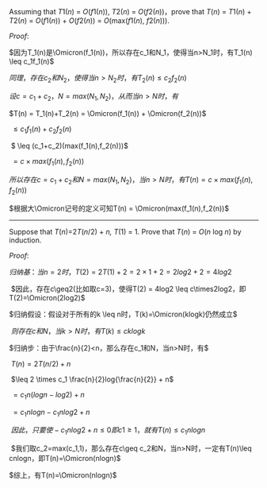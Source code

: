 Assuming that *T*1(*n*) = *O*(*f*1(*n*)), *T*2(*n*) = *O*(*f*2(*n*))，prove that
*T*(*n*) = *T*1(*n*) + *T*2(*n*) = *O*(*f*1(*n*)) + *O*(*f*2(*n*)) = *O*(max(*f*1(*n*), *f*2(*n*))).

$Proof:$

$因为T_1(n)是\Omicron(f_1(n))，所以存在c_1和N_1，使得当n>N_1时，有T_1(n) \leq c_1f_1(n)$

$同理，存在c_2和N_2，使得当n>N_2时，有T_2(n) \leq c_2f_2(n)$

$设c=c_1+c_2，N=max(N_1,N_2)，从而当n > N时，有$

$T(n) = T_1(n)+T_2(n) = \Omicron(f_1(n)) + \Omicron(f_2(n))$

​										  $\leq c_1f_1(n) + c_2f_2(n)$

​										  $ \leq (c_1+c_2)(max(f_1(n),f_2(n)))$

​										  $=c \times max(f_1(n),f_2(n))$

$所以存在c = c_1+c_2和N=max(N_1,N_2)，当n>N时，有T(n)=c \times max(f_1(n),f_2(n))$

$根据大\Omicron记号的定义可知T(n) = \Omicron(max(f_1(n),f_2(n))$

---

Suppose that *T*(*n*)=2*T*(*n*/2) + *n, T*(1) = 1. Prove that
*T*(*n*) = *O*(*n* log *n*) by induction.

$Proof:$

$归纳基：当n=2时，T(2)=2T(1)+2=2\times1+2=2log2+2=4log2$

​			  $因此，存在c\geq2(比如取c=3)，使得T(2) = 4log2 \leq c\times2log2，即T(2)=\Omicron(2log2)$

$归纳假设：假设对于所有的k \leq n时，T(k)=\Omicron(klogk)仍然成立$

​				 $则存在c和N，当k>N时，有T(k) \leq cklogk$

$归纳步：由于\frac{n}{2}<n，那么存在c_1和N，当n>N时，有$

​					$T(n)=2T(n/2)+n$

​				   		   $\leq 2 \times c_1 \frac{n}{2}log{\frac{n}{2}} + n$

​					          $=c_1n(logn-log2)+n$

​							  $=c_1nlogn-c_1nlog2+n$

​			 $因此，只要使-c_1nlog2+n \leq 0即c1\geq1，就有T(n)\leq c_1nlogn$

​			 $我们取c_2=max(c_1,1)，那么存在c\geq c_2和N，当n>N时，一定有T(n)\leq cnlogn，即T(n)=\Omicron(nlogn)$

$综上，有T(n)=\Omicron(nlogn)$



